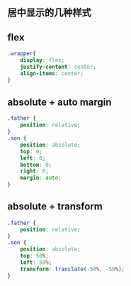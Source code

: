 ## 居中显示的几种样式

## flex
```css
.wrapper{
    display: flex;
    justify-content: center;
    align-items: center;
}
```

## absolute + auto margin
```css
.father {
    position: relative;
}
.son {
    position: absolute;
    top: 0;
    left: 0;
    bottom: 0;
    right: 0;
    margin: auto;
}
```

## absolute + transform
```css
.father {
    position: relative;
}
.son {
    position: absolute;
    top: 50%;
    left: 50%;
    transform: translate(-50%, -50%);
}
```